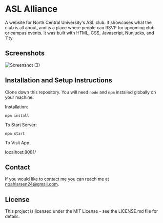 # ASL Alliance

A website for North Central University's ASL club. It showcases what the club is all about, and is a place where people can RSVP for upcoming club or campus events. It was built with HTML, CSS, Javascript, Nunjucks, and 11ty.

## Screenshots

![Screenshot (3)](https://user-images.githubusercontent.com/97766663/201777954-b2a881d5-4fa7-47bf-9988-46ea3f294f6c.png)

## Installation and Setup Instructions

Clone down this repository. You will need `node` and `npm` installed globally on your machine.

Installation:

`npm install`

To Start Server:

`npm start`

To Visit App:

localhost:8081/

## Contact

If you would like to contact me you can reach me at [noahlarsen24@gmail.com](noahlarsen24@gmail.com).

## License

This project is licensed under the MIT License - see the LICENSE.md file for details.
